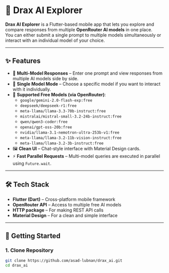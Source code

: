 # 🤖 Drax AI Explorer

**Drax AI Explorer** is a Flutter-based mobile app that lets you explore and compare responses from multiple **OpenRouter AI models** in one place.  
You can either submit a single prompt to multiple models simultaneously or interact with an individual model of your choice.

---

## ✨ Features

- 🔹 **Multi-Model Responses** – Enter one prompt and view responses from multiple AI models side by side.  
- 🔹 **Single Model Mode** – Choose a specific model if you want to interact with it individually.  
- 🔹 **Supported Free Models (via OpenRouter)**:
  - `google/gemini-2.0-flash-exp:free`
  - `deepseek/deepseek-r1:free`
  - `meta-llama/llama-3.3-70b-instruct:free`
  - `mistralai/mistral-small-3.2-24b-instruct:free`
  - `qwen/qwen3-coder:free`
  - `openai/gpt-oss-20b:free`
  - `nvidia/llama-3.1-nemotron-ultra-253b-v1:free`
  - `meta-llama/llama-3.2-11b-vision-instruct:free`
  - `meta-llama/llama-3.2-3b-instruct:free`
- 🖼️ **Clean UI** – Chat-style interface with Material Design cards.  
- ⚡ **Fast Parallel Requests** – Multi-model queries are executed in parallel using `Future.wait`.

---

## 🛠️ Tech Stack

- **Flutter (Dart)** – Cross-platform mobile framework  
- **OpenRouter API** – Access to multiple free AI models  
- **HTTP package** – For making REST API calls  
- **Material Design** – For a clean and simple interface  

---

## 🚀 Getting Started

### 1. Clone Repository
```bash
git clone https://github.com/asad-lubnan/drax_ai.git
cd drax_ai
